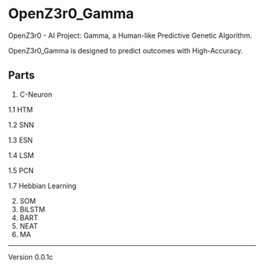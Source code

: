 # OpenZ3r0_Gamma
OpenZ3r0 - AI Project: Gamma, a Human-like Predictive Genetic Algorithm.

OpenZ3r0_Gamma is designed to predict outcomes with High-Accuracy.

## Parts 
1. C-Neuron
   
1.1 HTM

1.2 SNN

1.3 ESN

1.4 LSM

1.5 PCN

1.7 Hebbian Learning

2. SOM
3. BiLSTM
4. BART
5. NEAT
6. MA

---

Version 0.0.1c

